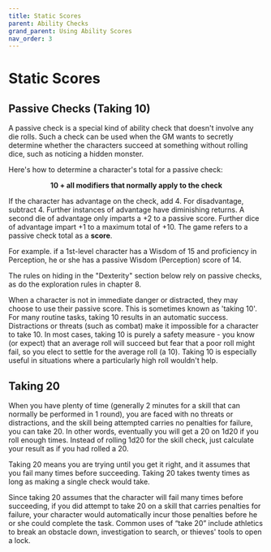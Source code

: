```yaml
---
title: Static Scores
parent: Ability Checks
grand_parent: Using Ability Scores
nav_order: 3
---
```


# Static Scores

## Passive Checks (Taking 10)
A passive check is a special kind of ability check that doesn't involve any die rolls. Such a check can be used when the GM wants to secretly determine whether the characters succeed at something without rolling dice, such as noticing a hidden monster.

Here's how to determine a character's total for a passive check:

<center>

<strong>10 + all modifiers that normally apply to the check</strong>

</center>

If the character has advantage on the check, add 4. For disadvantage, subtract 4. Further instances of advantage have diminishing returns. A second die of advantage only imparts a +2 to a passive score. Further dice of advantage impart +1 to a maximum total of +10. The game refers to a passive check total as a **score**.

For example. if a 1st-level character has a Wisdom of 15 and proficiency in Perception, he or she has a passive Wisdom (Perception) score of 14.

The rules on hiding in the "Dexterity" section below rely on passive checks, as do the exploration rules in chapter 8.

When a character is not in immediate danger or distracted, they may choose to use their passive score. This is sometimes known as 'taking 10'. For many routine tasks, taking 10 results in an automatic success. Distractions or threats (such as combat) make it impossible for a character to take 10. In most cases, taking 10 is purely a safety measure - you know (or expect) that an average roll will succeed but fear that a poor roll might fail, so you elect to settle for the average roll (a 10). Taking 10 is especially useful in situations where a particularly high roll wouldn't help.

## Taking 20
When you have plenty of time (generally 2 minutes for a skill that can normally be performed in 1 round), you are faced with no threats or distractions, and the skill being attempted carries no penalties for failure, you can take 20. In other words, eventually you will get a 20 on 1d20 if you roll enough times. Instead of rolling 1d20 for the skill check, just calculate your result as if you had rolled a 20.

Taking 20 means you are trying until you get it right, and it assumes that you fail many times before succeeding. Taking 20 takes twenty times as long as making a single check would take.

Since taking 20 assumes that the character will fail many times before succeeding, if you did attempt to take 20 on a skill that carries penalties for failure, your character would automatically incur those penalties before he or she could complete the task. Common uses of “take 20” include athletics to break an obstacle down, investigation to search, or thieves' tools to open a lock.
